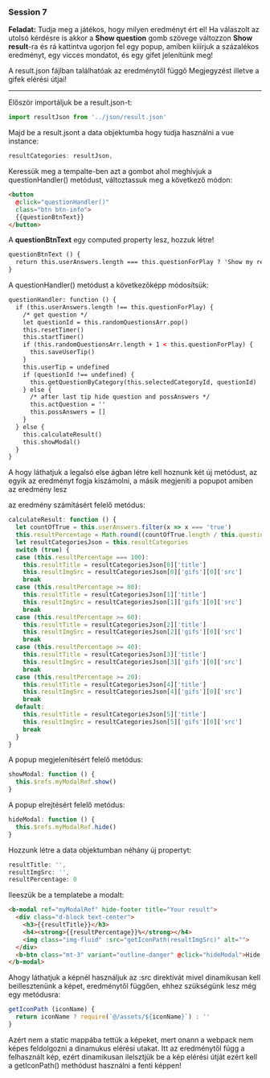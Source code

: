 ### Session 7
<b>Feladat:</b>
Tudja meg a játékos, hogy milyen eredményt ért el! Ha válaszolt az utolsó kérdésre is akkor a <b>Show question</b> gomb szövege változzon <b>Show result</b>-ra és rá kattintva ugorjon fel egy popup, amiben kiiírjuk a százalékos eredményt, egy vicces mondatot, és egy gifet jelenítünk meg!

A result.json fájlban találhatóak az eredménytől függő Megjegyzést illetve a gifek elérési útjai!

<hr>

Először importáljuk be a result.json-t:

```javascript
import resultJson from '../json/result.json'
```

Majd be a result.jsont a data objektumba hogy tudja használni a vue instance:

```javascript
resultCategories: resultJson,
```

Keressük meg a tempalte-ben azt a gombot ahol meghívjuk a questionHandler() metódust, változtassuk meg a következő módon:


```html
<button
  @click="questionHandler()"
  class="btn btn-info">
  {{questionBtnText}}
</button>
```

A <b>questionBtnText</b> egy computed property lesz, hozzuk létre!

```html
questionBtnText () {
  return this.userAnswers.length === this.questionForPlay ? 'Show my result!' : (this.randomQuestionsArr.length === this.questionForPlay ? 'Start Quiz!' : 'Next Question!')
}
```

A questionHandler() metódust a következőképp módosítsük:

```html
questionHandler: function () {
  if (this.userAnswers.length !== this.questionForPlay) {
    /* get question */
    let questionId = this.randomQuestionsArr.pop()
    this.resetTimer()
    this.startTimer()
    if (this.randomQuestionsArr.length + 1 < this.questionForPlay) {
      this.saveUserTip()
    }
    this.userTip = undefined
    if (questionId !== undefined) {
      this.getQuestionByCategory(this.selectedCategoryId, questionId)
    } else {
      /* after last tip hide question and possAnswers */
      this.actQuestion = ''
      this.possAnswers = []
    }
  } else {
    this.calculateResult()
    this.showModal()
  }
}
```

A hogy láthatjuk a legalsó else ágban létre kell hoznunk két új metódust, az egyik az eredményt fogja kiszámolni, a másik megjeníti a popupot amiben az eredmény lesz


az eredmény számításért felelő metódus:
```javascript
calculateResult: function () {
  let countOfTrue = this.userAnswers.filter(x => x === 'true')
  this.resultPercentage = Math.round((countOfTrue.length / this.questionForPlay) * 100)
  let resultCategoriesJson = this.resultCategories
  switch (true) {
  case (this.resultPercentage === 100):
    this.resultTitle = resultCategoriesJson[0]['title']
    this.resultImgSrc = resultCategoriesJson[0]['gifs'][0]['src']
    break
  case (this.resultPercentage >= 80):
    this.resultTitle = resultCategoriesJson[1]['title']
    this.resultImgSrc = resultCategoriesJson[1]['gifs'][0]['src']
    break
  case (this.resultPercentage >= 60):
    this.resultTitle = resultCategoriesJson[2]['title']
    this.resultImgSrc = resultCategoriesJson[2]['gifs'][0]['src']
    break
  case (this.resultPercentage >= 40):
    this.resultTitle = resultCategoriesJson[3]['title']
    this.resultImgSrc = resultCategoriesJson[3]['gifs'][0]['src']
    break
  case (this.resultPercentage >= 20):
    this.resultTitle = resultCategoriesJson[4]['title']
    this.resultImgSrc = resultCategoriesJson[4]['gifs'][0]['src']
    break
  default:
    this.resultTitle = resultCategoriesJson[5]['title']
    this.resultImgSrc = resultCategoriesJson[5]['gifs'][0]['src']
    break
  }
}
```

A popup megjelenítésért felelő metódus:

```javascript
showModal: function () {
  this.$refs.myModalRef.show()
}
```

A popup elrejtésért felelő metódus:

```javascript
hideModal: function () {
  this.$refs.myModalRef.hide()
}
```

Hozzunk létre a data objektumban néhány új propertyt:

```javascript
resultTitle: '',
resultImgSrc: '',
resultPercentage: 0
```

Ileeszük be a templatebe a modalt:

```html
<b-modal ref="myModalRef" hide-footer title="Your result">
  <div class="d-block text-center">
    <h3>{{resultTitle}}</h3>
    <h4><strong>{{resultPercentage}}%</strong></h4>
    <img class="img-fluid" :src="getIconPath(resultImgSrc)" alt="">
  </div>
  <b-btn class="mt-3" variant="outline-danger" @click="hideModal">Hide result</b-btn>
</b-modal>
```

Ahogy láthatjuk a képnél használjuk az :src direktívát mivel dinamikusan kell beillesztenünk a képet, eredménytől függően, ehhez szükségünk lesz még egy metódusra:

```javascript
getIconPath (iconName) {
  return iconName ? require(`@/assets/${iconName}`) : ''
}
```

Azért nem a static mappába tettük a képeket, mert onann a webpack nem képes feldolgozni a dinamukus elérési utakat. Itt az eredménytől függ a felhasznált kép, ezért dinamikusan ilelsztjük be a kép elérési útját ezért kell a  getIconPath() methódust használni a fenti képpen!
